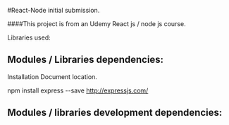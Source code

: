 #React-Node initial submission.

####This project is from an Udemy React js / node js course.

Libraries used:

## Modules / Libraries dependencies:

Installation                                                                Document location.

npm install express --save                                                  http://expressjs.com/



## Modules / libraries development dependencies:
